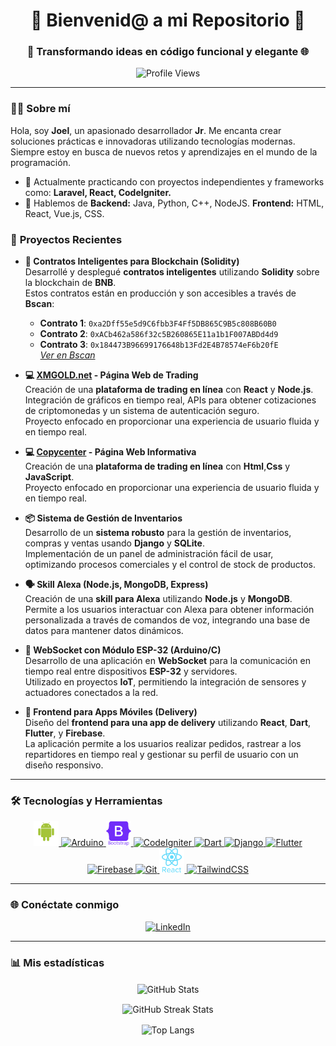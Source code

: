 <h1 align="center">🌟 Bienvenid@ a mi Repositorio 🌟</h1>
<h3 align="center">🚀 Transformando ideas en código funcional y elegante 🌐</h3>

<p align="center">
  <img src="https://komarev.com/ghpvc/?username=joelcaza&label=Visitas%20al%20Perfil&color=0e75b6&style=flat" alt="Profile Views" />
</p>

---

### 🙋‍♂️ Sobre mí
Hola, soy **Joel**, un apasionado desarrollador **Jr**. Me encanta crear soluciones prácticas e innovadoras utilizando tecnologías modernas. Siempre estoy en busca de nuevos retos y aprendizajes en el mundo de la programación.

- 🌱 Actualmente practicando con proyectos independientes y frameworks como: **Laravel, React, CodeIgniter.**
- 💬 Hablemos de **Backend:** Java, Python, C++, NodeJS. **Frontend:** HTML, React, Vue.js, CSS.
### 📌 **Proyectos Recientes**

- **🔗 Contratos Inteligentes para Blockchain (Solidity)**  
   Desarrollé y desplegué **contratos inteligentes** utilizando **Solidity** sobre la blockchain de **BNB**.  
   Estos contratos están en producción y son accesibles a través de **Bscan**:  
   - **Contrato 1**: `0xa2Dff55e5d9C6fbb3F4Ff5DB865C9B5c808B60B0`  
   - **Contrato 2**: `0xACb462a586f32c5B260865E11a1b1F007ABDd4d9`  
   - **Contrato 3**: `0x184473B96699176648b13Fd2E4B78574eF6b20fE`  
   *[Ver en Bscan](https://bscscan.com/)*

- **💻 [XMGOLD.net](https://www.xmgold.net) - Página Web de Trading**  
   Creación de una **plataforma de trading en línea** con **React** y **Node.js**.  
   Integración de gráficos en tiempo real, APIs para obtener cotizaciones de criptomonedas y un sistema de autenticación seguro.  
   Proyecto enfocado en proporcionar una experiencia de usuario fluida y en tiempo real.
- **💻 [Copycenter](https://peaceful-starburst-e6c802.netlify.app/) - Página Web Informativa**  
   Creación de una **plataforma de trading en línea** con **Html**,**Css** y **JavaScript**.  
   Proyecto enfocado en proporcionar una experiencia de usuario fluida y en tiempo real.

- **📦 Sistema de Gestión de Inventarios**  
   Desarrollo de un **sistema robusto** para la gestión de inventarios, compras y ventas usando **Django** y **SQLite**.  
   Implementación de un panel de administración fácil de usar, optimizando procesos comerciales y el control de stock de productos.

- **🗣️ Skill Alexa (Node.js, MongoDB, Express)**  
   Creación de una **skill para Alexa** utilizando **Node.js** y **MongoDB**.  
   Permite a los usuarios interactuar con Alexa para obtener información personalizada a través de comandos de voz, integrando una base de datos para mantener datos dinámicos.

- **🔌 WebSocket con Módulo ESP-32 (Arduino/C)**  
   Desarrollo de una aplicación en **WebSocket** para la comunicación en tiempo real entre dispositivos **ESP-32** y servidores.  
   Utilizado en proyectos **IoT**, permitiendo la integración de sensores y actuadores conectados a la red.

- **📱 Frontend para Apps Móviles (Delivery)**  
   Diseño del **frontend para una app de delivery** utilizando **React**, **Dart**, **Flutter**, y **Firebase**.  
   La aplicación permite a los usuarios realizar pedidos, rastrear a los repartidores en tiempo real y gestionar su perfil de usuario con un diseño responsivo.

---

### 🛠️ Tecnologías y Herramientas

<p align="center">
  <a href="https://developer.android.com" target="_blank" rel="noreferrer">
    <img src="https://raw.githubusercontent.com/devicons/devicon/master/icons/android/android-original-wordmark.svg" alt="Android" width="40" height="40" />
  </a>
  <a href="https://www.arduino.cc/" target="_blank" rel="noreferrer">
    <img src="https://cdn.worldvectorlogo.com/logos/arduino-1.svg" alt="Arduino" width="40" height="40" />
  </a>
  <a href="https://getbootstrap.com" target="_blank" rel="noreferrer">
    <img src="https://raw.githubusercontent.com/devicons/devicon/master/icons/bootstrap/bootstrap-plain-wordmark.svg" alt="Bootstrap" width="40" height="40" />
  </a>
  <a href="https://codeigniter.com" target="_blank" rel="noreferrer">
    <img src="https://cdn.worldvectorlogo.com/logos/codeigniter.svg" alt="CodeIgniter" width="40" height="40" />
  </a>
  <a href="https://dart.dev" target="_blank" rel="noreferrer">
    <img src="https://www.vectorlogo.zone/logos/dartlang/dartlang-icon.svg" alt="Dart" width="40" height="40" />
  </a>
  <a href="https://www.djangoproject.com/" target="_blank" rel="noreferrer">
    <img src="https://cdn.worldvectorlogo.com/logos/django.svg" alt="Django" width="40" height="40" />
  </a>
  <a href="https://flutter.dev" target="_blank" rel="noreferrer">
    <img src="https://www.vectorlogo.zone/logos/flutterio/flutterio-icon.svg" alt="Flutter" width="40" height="40" />
  </a>
  <a href="https://firebase.google.com/" target="_blank" rel="noreferrer">
    <img src="https://www.vectorlogo.zone/logos/firebase/firebase-icon.svg" alt="Firebase" width="40" height="40" />
  </a>
  <a href="https://git-scm.com/" target="_blank" rel="noreferrer">
    <img src="https://www.vectorlogo.zone/logos/git-scm/git-scm-icon.svg" alt="Git" width="40" height="40" />
  </a>
  <a href="https://reactjs.org/" target="_blank" rel="noreferrer">
    <img src="https://raw.githubusercontent.com/devicons/devicon/master/icons/react/react-original-wordmark.svg" alt="React" width="40" height="40" />
  </a>
  <a href="https://tailwindcss.com/" target="_blank" rel="noreferrer">
    <img src="https://www.vectorlogo.zone/logos/tailwindcss/tailwindcss-icon.svg" alt="TailwindCSS" width="40" height="40" />
  </a>
</p>

---

### 🌐 Conéctate conmigo
<p align="center">
  <a href="https://www.linkedin.com/in/joel-caza-436542252/" target="_blank">
    <img src="https://raw.githubusercontent.com/rahuldkjain/github-profile-readme-generator/master/src/images/icons/Social/linked-in-alt.svg" alt="LinkedIn" height="30" width="40" />
  </a>
</p>

---

### 📊 Mis estadísticas
<p align="center">
  <img align="center" src="https://github-readme-stats.vercel.app/api?username=joelcaza&show_icons=true&theme=radical&locale=en" alt="GitHub Stats" />
</p>
<div data-iframe-width="150" data-iframe-height="270" data-share-badge-id="5adf3a18-ded1-4796-9871-676bc4512123" data-share-badge-host="https://www.credly.com"></div><script type="text/javascript" async src="//cdn.credly.com/assets/utilities/embed.js"></script>

<p align="center">
  <img align="center" src="https://github-readme-streak-stats.herokuapp.com/?user=joelcaza&theme=radical" alt="GitHub Streak Stats" />
</p>

<p align="center">
  <img align="center" src="https://github-readme-stats.vercel.app/api/top-langs?username=joelcaza&show_icons=true&theme=radical&locale=en&layout=compact" alt="Top Langs" />
</p>
